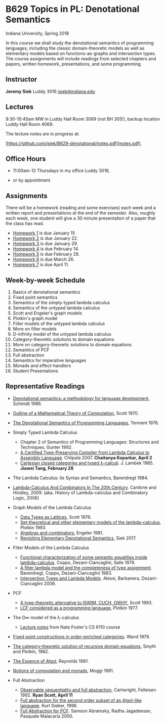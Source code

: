 # B629 Topics in PL: Denotational Semantics

Indiana University, Spring 2018

In this course we shall study the denotational semantics of
programming languages, including the classic domain-theoretic models
as well as elementary models based on functions-as-graphs and
intersection types. The course assignments will include readings from
selected chapters and papers, written homework, presentations, and
some programming.

## Instructor

**Jeremy Siek** Luddy 3016 [jsiek@indiana.edu](mailto:jsiek@indiana.edu)

## Lectures

9:30-10:45am MW in Luddy Hall Room 3069 (not BH 305!), 
  backup location Luddy Hall Room 4069.

The lecture notes are in progress at:

[https://github.com/jsiek/B629-denotational/notes.pdf](notes.pdf).

## Office Hours

- 11:00am-12 Thursdays in my office Luddy 3016,

- or by appointment

## Assignments

There will be a homework (reading and some exercises) each week and a
written report and presentations at the end of the semester.  Also,
roughly each week, one student will give a 30 minute presentation of a
paper that the class has read.

- [Homework 1](hw1.md) is due January 15
- [Homework 2](hw2.md) is due January 22.
- [Homework 3](hw3.md) is due January 29.
- [Homework 4](hw4.md) is due February 14.
- [Homework 5](hw5.md) is due February 28.
- [Homework 6](hw6.md) is due March 26.
- [Homework 7](hw7.md) is due April 11.

## Week-by-week Schedule

1. Basics of denotational semantics
2. Fixed point semantics
3. Semantics of the simply-typed lambda calculus
4. Semantics of the untyped lambda calculus
5. Scott and Engeler's graph models
6. Plotkin's graph model
7. Filter models of the untyped lambda calculus
8. More on filter models
9. D-infinity model of the untyped lambda calculus
10. Category-theoretic solutions to domain equations
11. More on category-theoretic solutions to domain equations
12. Semantics of PCF
13. Full abstraction
14. Semantics for imperative languages
15. Monads and effect-handlers
16. Student Presentations


## Representative Readings

- [Denotational semantics: a methodology for language development](http://people.cs.ksu.edu/~schmidt/text/densem.html), Schmidt 1986.
- [Outline of a Mathematical Theory of Computation](https://www.cs.ox.ac.uk/publications/publication3720-abstract.html), Scott 1970.
- [The Denotational Semantics of Programming Languages](https://doi.org/10.1145/360303.360308), Tennent 1976.
- Simply Typed Lambda Calculus
  - Chapter 2 of Semantics of Programming Languages: Structures and Techniques. 
    Gunter 1992.
  - [A Certified Type-Preserving Compiler from Lambda Calculus to Assembly Language](https://doi.org/10.1145/1273442.1250742). Chlipala 2007. **Chaitanya Koparkar, April 2**
  - [Cartesian closed categories and typed λ-calculi](https://doi.org/10.1007/3-540-17184-3_44). J. Lambek 1985. **Jiawei Tang, February 28**
- The Lambda Calculus: its Syntax and Semantics, Barendregt 1984.
- [Lambda-Calculus And Combinators In The 20th Century](https://doi.org/10.1016/S1874-5857(09)70018-4). Cardone and Hindley, 2009.
  (aka. History of Lambda-calculus and Combinatory Logic, 2006)
- Graph Models of the Lambda Calculus
  - [Data Types as Lattices](https://www.dropbox.com/s/ikfyrwkizooah3q/data_types_as_lattices.pdf?dl=1), Scott 1976.
  - [Set-theoretical and other elementary models of the lambda-calculus](https://doi.org/10.1016/0304-3975(93)90094-A),
    Plotkin 1993.
  - [Algebras and combinators](https://doi.org/10.1007/BF02483849), Engeler 1981.
  - [Revisiting Elementary Denotational Semantics](https://arxiv.org/abs/1707.03762), Siek 2017.
- Filter Models of the Lambda Calculus
  - [Functional characterization of some semantic equalities
    inside lambda-calculus](https://doi.org/10.1007/3-540-09510-1_11). Coppo, Dezani-Ciancaglini, Salle 1979.
  - [A filter lambda model and the completeness of type assignment](https://www.jstor.org/stable/2273659).
    Barendregt, Coppo, Dezani-Ciancaglini 1983.
  - [Intersection Types and Lambda Models](https://doi.org/10.1016/j.tcs.2006.01.004).
    Alessi, Barbanera, Dezani-Ciancaglini 2006.
- PCF
  - [A type-theoretic alternative to ISWIM, CUCH, OWHY](https://doi.org/10.1016/0304-3975(93)90095-B), Scott 1993.
  - [LCF considered as a programming language](https://doi.org/10.1016/0304-3975(77)90044-5), Plotkin 1977.
- The D∞ model of the λ-calculus
  - [Lecture notes](http://www.cs.cornell.edu/courses/cs6110/2011sp/lectures/lecture24.pdf) from Nate Foster's CS 6110 course
  
- [Fixed point constructions in order-enriched categories](https://doi.org/10.1016/0304-3975(79)90053-7). Wand 1979.
- [The category-theoretic solution of recursive domain equations](http://homepages.inf.ed.ac.uk/gdp/publications/Category_Theoretic_Solution.pdf),
  Smyth and Plotkin, 1982.
- [The Essence of Algol](https://www.cs.cmu.edu/~crary/819-f09/Reynolds81.ps), Reynolds 1981.
- [Notions of computation and monads](https://doi.org/10.1016/0890-5401(91)90052-4), Moggi 1991.
- Full Abstraction
  - [Observable sequentiality and full abstraction](https://doi.org/10.1145/143165.143232),
    Cartwright, Felleisen 1992. **Ryan Scott, April 11**
  - [Full abstraction for the second order subset of an Algol-like language](https://doi.org/10.1016/S0304-3975(96)00066-7).
    Kurt Sieber, 1996.
  - [Full Abstraction for PCF](https://arxiv.org/abs/1311.6125).
    Samson Abramsky, Radha Jagadeesan, Pasquale Malacaria 2000.

